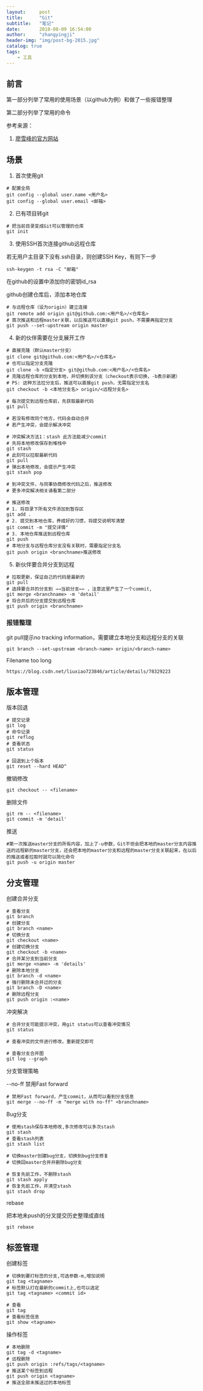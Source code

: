 ```yaml
---
layout:     post
title:      "Git"
subtitle:   "笔记"
date:       2018-08-09 16:54:00
author:     "zhangyingji"
header-img: "img/post-bg-2015.jpg"
catalog: true
tags:
    - 工具
---
```


## 前言

第一部分列举了常用的使用场景（以github为例）和做了一些报错整理

第二部分列举了常用的命令

参考来源：
1. [廖雪峰的官方网站](https://www.liaoxuefeng.com/)

## 场景

1. 首次使用git

```
# 配置全局
git config --global user.name <用户名>
git config --global user.email <邮箱>
```

2. 已有项目转git

```
# 把当前目录变成Git可以管理的仓库
git init
```

3. 使用SSH首次连接github远程仓库

若无用户主目录下没有.ssh目录，则创建SSH Key，有则下一步

```
ssh-keygen -t rsa -C "邮箱"
```

在github的设置中添加你的密钥id_rsa

github创建仓库后，添加本地仓库

```
# 与远程仓库（设为origin）建立连接
git remote add origin git@github.com:<用户名>/<仓库名>
# 首次推送和远程master关联，以后推送可以直接git push，不需要再指定分支
git push --set-upstream origin master 
```

4. 新的伙伴需要在分支展开工作

```
# 直接克隆（默认master分支）
git clone git@github.com:<用户名>/<仓库名>
# 也可以指定分支克隆
git clone -b <指定分支> git@github.com:<用户名>/<仓库名>
# 克隆远程仓库的分支到本地，并切换到该分支（checkout表示切换，-b表示新建）
# PS: 这种方法拉分支后，推送可以直接git push，无需指定分支名
git checkout -b <本地分支名> origin/<远程分支名>

# 每次提交到远程仓库前，先获取最新代码
git pull

# 若没有修改同个地方，代码会自动合并
# 若产生冲突，会提示解决冲突

# 冲突解决方法1：stash 此方法能减少commit
# 先将本地修改保存到堆栈中
git stash
# 此刻可以拉取最新代码
git pull
# 弹出本地修改，会提示产生冲突
git stash pop

# 到冲突文件，与同事协商修改代码之后，推送修改
# 更多冲突解决相关请看第二部分

# 推送修改
# 1. 将目录下所有文件添加到暂存区
git add .
# 2. 提交到本地仓库，养成好的习惯，将提交说明写清楚
git commit -m "提交详情"
# 3. 本地仓库推送到远程仓库
git push
# 本地分支与远程仓库分支没有关联时，需要指定分支名
git push origin <branchname>推送修改
```

5. 新伙伴要合并分支到远程

```
# 拉取更新，保证自己的代码是最新的
git pull
# 选择要合并的分支到 →→当前分支←← ，注意这里产生了一个commit,
git merge <branchname> -m 'detail'
# 将合并后的分支提交到远程仓库
git push origin <branchname>
```

### 报错整理

git pull提示no tracking information，需要建立本地分支和远程分支的关联

```
git branch --set-upstream <branch-name> origin/<branch-name>
```

Filename too long

```
https://blog.csdn.net/liuxiao723846/article/details/78329223
```
## 版本管理

版本回退

```
# 提交记录
git log
# 命令记录
git reflog
# 查看状态
git status

# 回退到上个版本
git reset --hard HEAD^
```

撤销修改

```
git checkout -- <filename>
```

删除文件

```
git rm -- <filename>
git commit -m 'detail'
```

推送

```
#第一次推送master分支的所有内容，加上了-u参数，Git不但会把本地的master分支内容推送的远程新的master分支，还会把本地的master分支和远程的master分支关联起来，在以后的推送或者拉取时就可以简化命令
git push -u origin master
```

## 分支管理

创建合并分支

```
# 查看分支
git branch
# 创建分支
git branch <name>
# 切换分支
git checkout <name>
# 创建切换分支
git checkout -b <name>
# 合并某分支到当前分支
git merge <name> -m 'details'
# 删除本地分支
git branch -d <name>
# 强行删除未合并过的分支
git branch -D <name>
# 删除远程分支
git push origin :<name>
```

冲突解决

```
# 合并分支可能提示冲突，用git status可以查看冲突情况
git status

# 查看冲突的文件进行修改，重新提交即可

# 查看分支合并图
git log --graph
```

分支管理策略

--no-ff 禁用Fast forward

```
# 禁用Fast forward，产生commit，从而可以看到分支信息
git merge --no-ff -m "merge with no-ff" <branchname>
```

Bug分支

```
# 使用stash保存本地修改,多次修改可以多次stash
git stash
# 查看stash列表
git stash list

# 切换master创建bug分支，切换到bug分支修复
# 切换回master合并并删除bug分支

# 恢复先前工作，不删除stash
git stash apply
# 恢复先前工作，并清空stash
git stash drop
```

rebase

把本地未push的分叉提交历史整理成直线

```
git rebase
```

## 标签管理

创建标签

```
# 切换到要打标签的分支,可选参数-m,增加说明
git tag <tagname>
# 标签默认打在最新的commit上,也可以选定
git tag <tagname> <commit id>

# 查看
git tag
# 查看标签信息
git show <tagname>
```

操作标签

```
# 本地删除
git tag -d <tagname>
# 远程删除
git push origin :refs/tags/<tagname>
# 推送某个标签到远程
git push origin <tagname>
# 推送全部未推送过的本地标签
```
